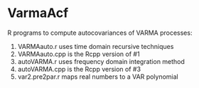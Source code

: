 # VarmaAcf
R programs to compute autocovariances of VARMA processes:
1. VARMAauto.r  uses time domain recursive techniques
2. VARMAauto.cpp  is the Rcpp version of #1
3. autoVARMA.r  uses frequency domain integration method
4. autoVARMA.cpp is the Rcpp version of #3
5. var2.pre2par.r  maps real numbers to a VAR polynomial
